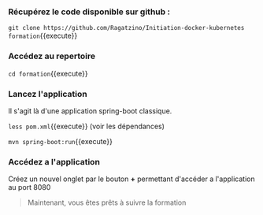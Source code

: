 

### Récupérez le code disponible sur github : 

`
git clone https://github.com/Ragatzino/Initiation-docker-kubernetes formation
`{{execute}}


### Accédez au repertoire 

`cd formation`{{execute}}

### Lancez l'application

Il s'agit là d'une application spring-boot classique.

`less pom.xml`{{execute}} (voir les dépendances)

`mvn spring-boot:run`{{execute}}

### Accédez a l'application

Créez un nouvel onglet par le bouton **+** permettant d'accéder a l'application au port 8080

> Maintenant, vous êtes prêts à suivre la formation
